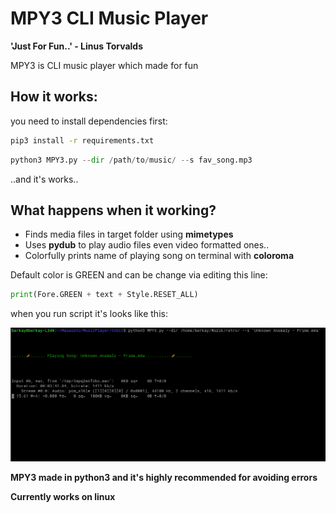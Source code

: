 # MPY3 CLI Music Player


**'Just For Fun..' - Linus Torvalds**


MPY3 is CLI music player which made for fun 

## How it works:

you need to install dependencies first:

```bash
pip3 install -r requirements.txt
```


```python
python3 MPY3.py --dir /path/to/music/ --s fav_song.mp3
```

..and it's works..


## What happens when it working?

* Finds media files in target folder using **mimetypes**
* Uses **pydub** to play audio files even video formatted ones..
* Colorfully prints name of playing song on terminal with **coloroma**

Default color is GREEN and can be change via editing this line:

```py
print(Fore.GREEN + text + Style.RESET_ALL)
```

when you run script it's looks like this:

<img src='screenshots/screen.png'/>


**MPY3 made in python3 and it's highly recommended for avoiding errors**

**Currently works on linux**
